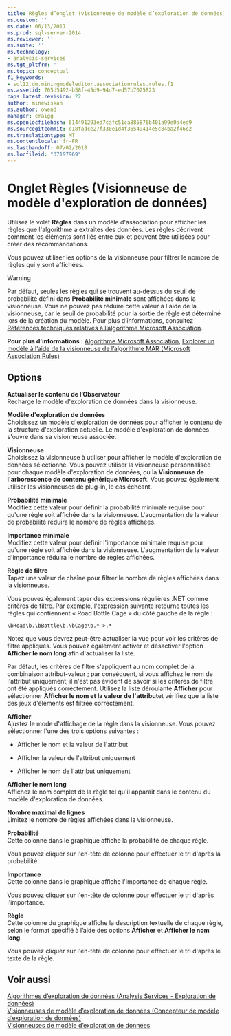 ```yaml
---
title: Règles d’onglet (visionneuse de modèle d’exploration de données) | Microsoft Docs
ms.custom: ''
ms.date: 06/13/2017
ms.prod: sql-server-2014
ms.reviewer: ''
ms.suite: ''
ms.technology:
- analysis-services
ms.tgt_pltfrm: ''
ms.topic: conceptual
f1_keywords:
- sql12.dm.miningmodeleditor.associationrules.rules.f1
ms.assetid: 705d5492-b58f-45d9-94d7-ed57b7025823
caps.latest.revision: 22
author: minewiskan
ms.author: owend
manager: craigg
ms.openlocfilehash: 614491293ed7cafc51ca885876b401a99e0a4ed9
ms.sourcegitcommit: c18fadce27f330e1d4f36549414e5c84ba2f46c2
ms.translationtype: MT
ms.contentlocale: fr-FR
ms.lasthandoff: 07/02/2018
ms.locfileid: "37197969"
---
```

# <a name="rules-tab-mining-model-viewer"></a>Onglet Règles (Visionneuse de modèle d'exploration de données)
  Utilisez le volet **Règles** dans un modèle d'association pour afficher les règles que l'algorithme a extraites des données. Les règles décrivent comment les éléments sont liés entre eux et peuvent être utilisées pour créer des recommandations.  
  
 Vous pouvez utiliser les options de la visionneuse pour filtrer le nombre de règles qui y sont affichées.  
  
> [!WARNING]  
>  Par défaut, seules les règles qui se trouvent au-dessus du seuil de probabilité défini dans **Probabilité minimale** sont affichées dans la visionneuse. Vous ne pouvez pas réduire cette valeur à l'aide de la visionneuse, car le seuil de probabilité pour la sortie de règle est déterminé lors de la création du modèle. Pour plus d’informations, consultez [Références techniques relatives à l’algorithme Microsoft Association](data-mining/microsoft-association-algorithm-technical-reference.md).  
  
 **Pour plus d’informations :** [Algorithme Microsoft Association](data-mining/microsoft-association-algorithm.md), [Explorer un modèle à l’aide de la visionneuse de l’algorithme MAR (Microsoft Association Rules)](data-mining/browse-a-model-using-the-microsoft-association-rules-viewer.md)  
  
## <a name="options"></a>Options  
 **Actualiser le contenu de l’Observateur**  
 Recharge le modèle d'exploration de données dans la visionneuse.  
  
 **Modèle d'exploration de données**  
 Choisissez un modèle d'exploration de données pour afficher le contenu de la structure d'exploration actuelle. Le modèle d'exploration de données s'ouvre dans sa visionneuse associée.  
  
 **Visionneuse**  
 Choisissez la visionneuse à utiliser pour afficher le modèle d'exploration de données sélectionné. Vous pouvez utiliser la visionneuse personnalisée pour chaque modèle d'exploration de données, ou la **Visionneuse de l'arborescence de contenu générique Microsoft**. Vous pouvez également utiliser les visionneuses de plug-in, le cas échéant.  
  
 **Probabilité minimale**  
 Modifiez cette valeur pour définir la probabilité minimale requise pour qu'une règle soit affichée dans la visionneuse. L'augmentation de la valeur de probabilité réduira le nombre de règles affichées.  
  
 **Importance minimale**  
 Modifiez cette valeur pour définir l'importance minimale requise pour qu'une règle soit affichée dans la visionneuse. L'augmentation de la valeur d'importance réduira le nombre de règles affichées.  
  
 **Règle de filtre**  
 Tapez une valeur de chaîne pour filtrer le nombre de règles affichées dans la visionneuse.  
  
 Vous pouvez également taper des expressions régulières .NET comme critères de filtre. Par exemple, l'expression suivante retourne toutes les règles qui contiennent « Road Bottle Cage » du côté gauche de la règle :  
  
 `\bRoad\b.\bBottle\b.\bCage\b.*->.*`  
  
 Notez que vous devrez peut-être actualiser la vue pour voir les critères de filtre appliqués. Vous pouvez également activer et désactiver l'option **Afficher le nom long** afin d'actualiser la liste.  
  
 Par défaut, les critères de filtre s'appliquent au nom complet de la combinaison attribut-valeur ; par conséquent, si vous affichez le nom de l'attribut uniquement, il n'est pas évident de savoir si les critères de filtre ont été appliqués correctement. Utilisez la liste déroulante **Afficher** pour sélectionner **Afficher le nom et la valeur de l'attribut**et vérifiez que la liste des jeux d'éléments est filtrée correctement.  
  
 **Afficher**  
 Ajustez le mode d'affichage de la règle dans la visionneuse. Vous pouvez sélectionner l'une des trois options suivantes :  
  
-   Afficher le nom et la valeur de l'attribut  
  
-   Afficher la valeur de l'attribut uniquement  
  
-   Afficher le nom de l'attribut uniquement  
  
 **Afficher le nom long**  
 Affichez le nom complet de la règle tel qu'il apparaît dans le contenu du modèle d'exploration de données.  
  
 **Nombre maximal de lignes**  
 Limitez le nombre de règles affichées dans la visionneuse.  
  
 **Probabilité**  
 Cette colonne dans le graphique affiche la probabilité de chaque règle.  
  
 Vous pouvez cliquer sur l'en-tête de colonne pour effectuer le tri d'après la probabilité.  
  
 **Importance**  
 Cette colonne dans le graphique affiche l'importance de chaque règle.  
  
 Vous pouvez cliquer sur l'en-tête de colonne pour effectuer le tri d'après l'importance.  
  
 **Règle**  
 Cette colonne du graphique affiche la description textuelle de chaque règle, selon le format spécifié à l’aide des options **Afficher** et **Afficher le nom long**.  
  
 Vous pouvez cliquer sur l'en-tête de colonne pour effectuer le tri d'après le texte de la règle.  
  
## <a name="see-also"></a>Voir aussi  
 [Algorithmes d’exploration de données &#40;Analysis Services - Exploration de données&#41;](data-mining/data-mining-algorithms-analysis-services-data-mining.md)   
 [Visionneuses de modèle d’exploration de données &#40;Concepteur de modèle d’exploration de données&#41;](mining-model-viewers-data-mining-model-designer.md)   
 [Visionneuses de modèle d’exploration de données](data-mining/data-mining-model-viewers.md)  
  
  
